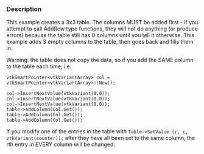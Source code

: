 ### Description

This example creates a 3x3 table. The columns MUST be added first - if you attempt to call AddRow type functions, they will not do anything (or produce errors) because the table still has 0 columns until you tell it otherwise. This example adds 3 empty columns to the table, then goes back and fills them in.

Warning: the table does not copy the data, so if you add the SAME column to the table each time, i.e.

```
vtkSmartPointer<vtkVariantArray> col = vtkSmartPointer<vtkVariantArray>::New();

col->InsertNextValue(vtkVariant(0.0));
col->InsertNextValue(vtkVariant(0.0));
col->InsertNextValue(vtkVariant(0.0));
table->AddColumn(Col.Get());
table->AddColumn(Col.Get());
table->AddColumn(Col.Get());
```

If you modify one of the entries in the table with  `Table->SetValue (r, c, vtkVariant(counter));` after they have all been set to the same column, the rth entry in EVERY column will be changed.
